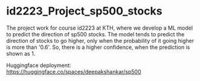# id2223_Project_sp500_stocks
The project work for course id2223 at KTH, where we develop a ML model to predict the direction of sp500 stocks.
The model tends to predict the direction of stocks to go higher, only when the probability of it going higher is more than '0.6'.
So, there is a higher confidence, when the prediction is shown as 1.

Huggingface deployment:
https://huggingface.co/spaces/deepakshankar/sp500
